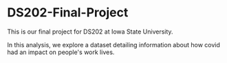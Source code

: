 # DS202-Final-Project

This is our final project for DS202 at Iowa State University.

In this analysis, we explore a dataset detailing information about how covid had an impact on people's work lives.